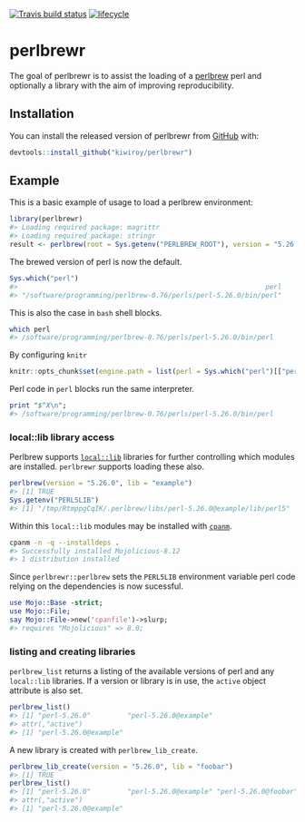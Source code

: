 
[![Travis build status](https://travis-ci.org/kiwiroy/perlbrewr.svg?branch=master)](https://travis-ci.org/kiwiroy/perlbrewr) [![lifecycle](https://img.shields.io/badge/lifecycle-experimental-orange.svg)](https://www.tidyverse.org/lifecycle/#experimental)

<!-- README.md is generated from README.Rmd. Please edit that file -->
<!--   home: !r Sys.getenv("PERLBREW_HOME") -->
perlbrewr
=========

The goal of perlbrewr is to assist the loading of a [perlbrew](https://perlbrew.pl) perl and optionally a library with the aim of improving reproducibility.

Installation
------------

You can install the released version of perlbrewr from [GitHub](https://github.com/kiwiroy/perlbrewr) with:

``` r
devtools::install_github("kiwiroy/perlbrewr")
```

Example
-------

This is a basic example of usage to load a perlbrew environment:

``` r
library(perlbrewr)
#> Loading required package: magrittr
#> Loading required package: stringr
result <- perlbrew(root = Sys.getenv("PERLBREW_ROOT"), version = "5.26.0")
```

The brewed version of perl is now the default.

``` r
Sys.which("perl")
#>                                                             perl 
#> "/software/programming/perlbrew-0.76/perls/perl-5.26.0/bin/perl"
```

This is also the case in `bash` shell blocks.

``` bash
which perl
#> /software/programming/perlbrew-0.76/perls/perl-5.26.0/bin/perl
```

By configuring `knitr`

``` r
knitr::opts_chunk$set(engine.path = list(perl = Sys.which("perl")[["perl"]]))
```

Perl code in `perl` blocks run the same interpreter.

``` perl
print "$^X\n";
#> /software/programming/perlbrew-0.76/perls/perl-5.26.0/bin/perl
```

### local::lib library access

Perlbrew supports [`local::lib`](https://metacpan.org/pod/local::lib) libraries for further controlling which modules are installed. `perlbrewr` supports loading these also.

``` r
perlbrew(version = "5.26.0", lib = "example")
#> [1] TRUE
Sys.getenv("PERL5LIB")
#> [1] "/tmp/RtmppgCqIK/.perlbrew/libs/perl-5.26.0@example/lib/perl5"
```

Within this `local::lib` modules may be installed with [`cpanm`](https://metacpan.org/pod/App::cpanminus).

``` bash
cpanm -n -q --installdeps .
#> Successfully installed Mojolicious-8.12
#> 1 distribution installed
```

Since `perlbrewr::perlbrew` sets the `PERL5LIB` environment variable perl code relying on the dependencies is now sucessful.

``` perl
use Mojo::Base -strict;
use Mojo::File;
say Mojo::File->new('cpanfile')->slurp;
#> requires "Mojolicious" => 8.0;
```

### listing and creating libraries

`perlbrew_list` returns a listing of the available versions of perl and any `local::lib` libraries. If a version or library is in use, the `active` object attribute is also set.

``` r
perlbrew_list()
#> [1] "perl-5.26.0"         "perl-5.26.0@example"
#> attr(,"active")
#> [1] "perl-5.26.0@example"
```

A new library is created with `perlbrew_lib_create`.

``` r
perlbrew_lib_create(version = "5.26.0", lib = "foobar")
#> [1] TRUE
perlbrew_list()
#> [1] "perl-5.26.0"         "perl-5.26.0@example" "perl-5.26.0@foobar" 
#> attr(,"active")
#> [1] "perl-5.26.0@example"
```
